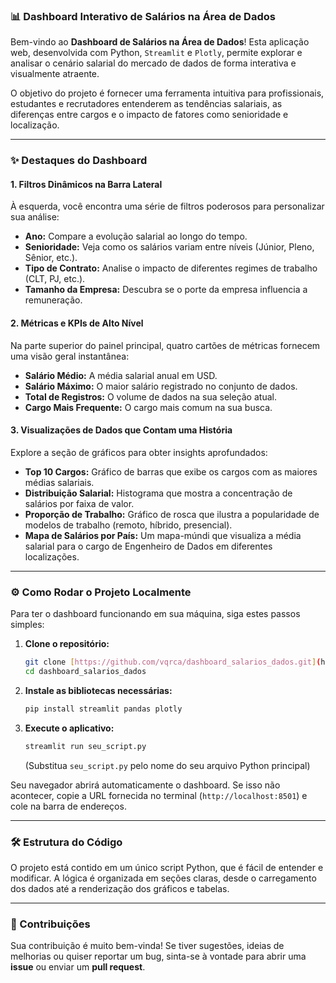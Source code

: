 ### 📊 Dashboard Interativo de Salários na Área de Dados

Bem-vindo ao **Dashboard de Salários na Área de Dados**! Esta aplicação web, desenvolvida com Python, `Streamlit` e `Plotly`, permite explorar e analisar o cenário salarial do mercado de dados de forma interativa e visualmente atraente.

O objetivo do projeto é fornecer uma ferramenta intuitiva para profissionais, estudantes e recrutadores entenderem as tendências salariais, as diferenças entre cargos e o impacto de fatores como senioridade e localização.

---

### ✨ Destaques do Dashboard

#### **1. Filtros Dinâmicos na Barra Lateral**

À esquerda, você encontra uma série de filtros poderosos para personalizar sua análise:

* **Ano:** Compare a evolução salarial ao longo do tempo.
* **Senioridade:** Veja como os salários variam entre níveis (Júnior, Pleno, Sênior, etc.).
* **Tipo de Contrato:** Analise o impacto de diferentes regimes de trabalho (CLT, PJ, etc.).
* **Tamanho da Empresa:** Descubra se o porte da empresa influencia a remuneração.

#### **2. Métricas e KPIs de Alto Nível**

Na parte superior do painel principal, quatro cartões de métricas fornecem uma visão geral instantânea:

* **Salário Médio:** A média salarial anual em USD.
* **Salário Máximo:** O maior salário registrado no conjunto de dados.
* **Total de Registros:** O volume de dados na sua seleção atual.
* **Cargo Mais Frequente:** O cargo mais comum na sua busca.

#### **3. Visualizações de Dados que Contam uma História**

Explore a seção de gráficos para obter insights aprofundados:

* **Top 10 Cargos:** Gráfico de barras que exibe os cargos com as maiores médias salariais.
* **Distribuição Salarial:** Histograma que mostra a concentração de salários por faixa de valor.
* **Proporção de Trabalho:** Gráfico de rosca que ilustra a popularidade de modelos de trabalho (remoto, híbrido, presencial).
* **Mapa de Salários por País:** Um mapa-múndi que visualiza a média salarial para o cargo de Engenheiro de Dados em diferentes localizações.

---

### ⚙️ Como Rodar o Projeto Localmente

Para ter o dashboard funcionando em sua máquina, siga estes passos simples:

1.  **Clone o repositório:**
    ```bash
    git clone [https://github.com/vqrca/dashboard_salarios_dados.git](https://github.com/vqrca/dashboard_salarios_dados.git)
    cd dashboard_salarios_dados
    ```
2.  **Instale as bibliotecas necessárias:**
    ```bash
    pip install streamlit pandas plotly
    ```
3.  **Execute o aplicativo:**
    ```bash
    streamlit run seu_script.py
    ```
    (Substitua `seu_script.py` pelo nome do seu arquivo Python principal)

Seu navegador abrirá automaticamente o dashboard. Se isso não acontecer, copie a URL fornecida no terminal (`http://localhost:8501`) e cole na barra de endereços.

---

### 🛠️ Estrutura do Código

O projeto está contido em um único script Python, que é fácil de entender e modificar. A lógica é organizada em seções claras, desde o carregamento dos dados até a renderização dos gráficos e tabelas.

---

### 🤝 Contribuições

Sua contribuição é muito bem-vinda! Se tiver sugestões, ideias de melhorias ou quiser reportar um bug, sinta-se à vontade para abrir uma **issue** ou enviar um **pull request**.
